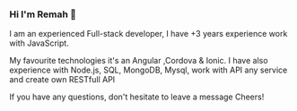 ### Hi I'm Remah 👋
I am an experienced Full-stack developer, I have +3 years experience work with JavaScript. 

My favourite technologies it's an Angular ,Cordova & Ionic. I have also experience with Node.js, SQL, MongoDB, Mysql, work with API any service and create own RESTfull API

If you have any questions, don't hesitate to leave a message
Cheers!

<!--
**RemahMassri96/RemahMassri96** is a ✨ _special_ ✨ repository because its `README.md` (this file) appears on your GitHub profile.

Here are some ideas to get you started:

- 🔭 I’m currently working on ...
- 🌱 I’m currently learning ...
- 👯 I’m looking to collaborate on ...
- 🤔 I’m looking for help with ...
- 💬 Ask me about ...
- 📫 How to reach me: ...
- 😄 Pronouns: ...
- ⚡ Fun fact: ...
-->
